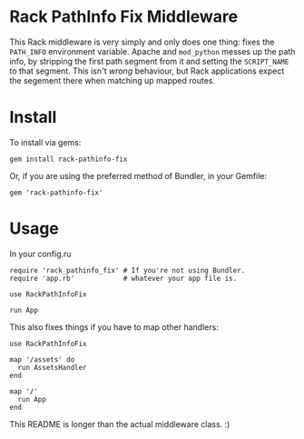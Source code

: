 # Rack PathInfo Fix Middleware

This Rack middleware is very simply and only does one thing: fixes the
`PATH_INFO` environment variable. Apache and `mod_python` messes up the
path info, by stripping the first path segment from it and setting the
`SCRIPT_NAME` to that segment. This isn't *wrong* behaviour, but Rack
applications expect the segement there when matching up mapped routes.

# Install

To install via gems:

    gem install rack-pathinfo-fix

Or, if you are using the preferred method of Bundler, in your Gemfile:

    gem 'rack-pathinfo-fix'

# Usage

In your config.ru

    require 'rack_pathinfo_fix' # If you're not using Bundler.
    require 'app.rb'            # whatever your app file is.

    use RackPathInfoFix

    run App

This also fixes things if you have to map other handlers:

    use RackPathInfoFix

    map '/assets' do
      run AssetsHandler
    end

    map '/'
      run App
    end

This README is longer than the actual middleware class. :)

